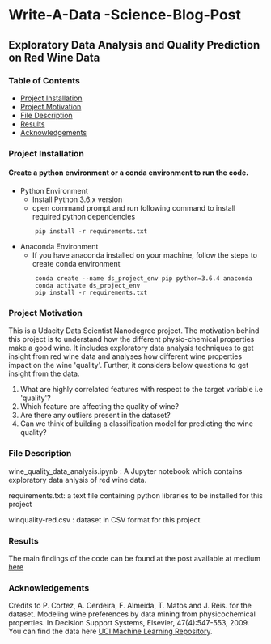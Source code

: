 # Write-A-Data -Science-Blog-Post
## Exploratory Data Analysis and Quality Prediction on Red Wine Data
  
### Table of Contents
- [Project Installation](#installation)
- [Project Motivation](#motivation)
- [File Description](#file_description)
- [Results](#results)
- [Acknowledgements](#acknowledgements)

### Project Installation <a name="installation"></a>
#### Create a python environment or a conda environment to run the code.
 -  Python Environment
    - Install Python 3.6.x version 
    - open command prompt and run following command to install required python dependencies
    ``` 
        pip install -r requirements.txt
    ``` 
 - Anaconda Environment
    - If you have anaconda installed on your machine, follow the steps to create conda environment
    ```
        conda create --name ds_project_env pip python=3.6.4 anaconda
        conda activate ds_project_env
        pip install -r requirements.txt
    ```
 
### Project Motivation <a name="motivation"></a>
This is a Udacity Data Scientist Nanodegree project. The motivation behind this project is to understand how the different physio-chemical properties make a good wine. 
It includes exploratory data analysis techniques to get insight from red wine data and analyses how different wine properties impact on the wine 'quality'. 
Further, it considers below questions to get insight from the data.
1. What are highly correlated features with respect to the target variable i.e 'quality'?
2. Which feature are affecting the quality of wine?
3. Are there any outliers present in the dataset?
4. Can we think of building a classification model for predicting the wine quality?

### File Description <a name="file_description"></a>
wine_quality_data_analysis.ipynb : A Jupyter notebook which contains exploratory data anlysis of red wine data.

requirements.txt: a text file containing python libraries to be installed for this project

winquality-red.csv : dataset in CSV format for this project 

### Results <a name="results"></a>
The main findings of the code can be found at the post available at medium [here](https://medium.com/@deshmukhps95/exploratory-data-analysis-and-quality-prediction-on-red-wine-data-55a6f5936a6b)

### Acknowledgements<a name="acknowledgements"></a>
Credits to P. Cortez, A. Cerdeira, F. Almeida, T. Matos and J. Reis. for the dataset. Modeling wine preferences by data mining from physicochemical properties. 
In Decision Support Systems, Elsevier, 47(4):547-553, 2009.
You can find the data here [UCI Machine Learning Repository](https://archive.ics.uci.edu/ml/datasets/wine+quality).